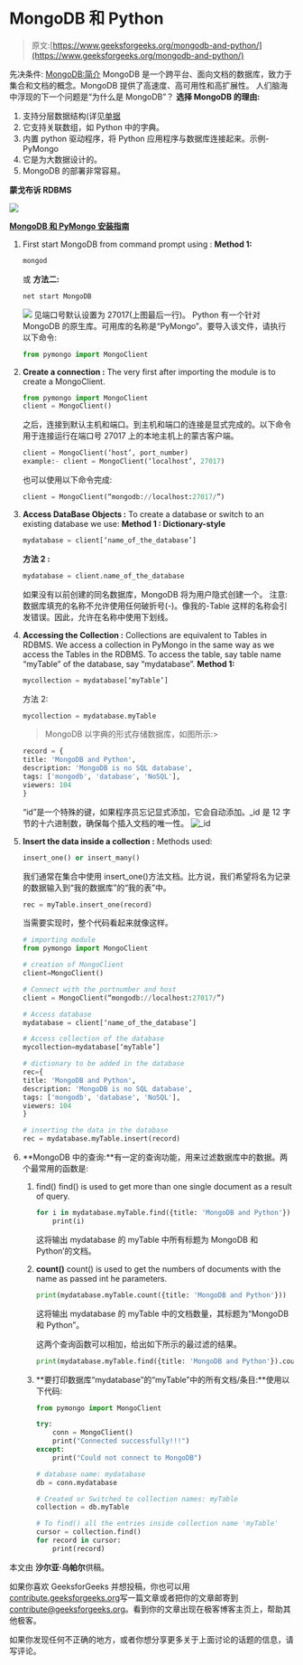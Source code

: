 # MongoDB 和 Python

> 原文:[https://www.geeksforgeeks.org/mongodb-and-python/](https://www.geeksforgeeks.org/mongodb-and-python/)

先决条件: [MongoDB:简介](https://www.geeksforgeeks.org/mongodb-an-introduction/)
MongoDB 是一个跨平台、面向文档的数据库，致力于集合和文档的概念。MongoDB 提供了高速度、高可用性和高扩展性。
人们脑海中浮现的下一个问题是“为什么是 MongoDB”？
**选择 MongoDB 的理由:**

1.  支持分层数据结构(详见[单据](https://docs.mongodb.com/manual/tutorial/model-tree-structures/)
2.  它支持关联数组，如 Python 中的字典。
3.  内置 python 驱动程序，将 Python 应用程序与数据库连接起来。示例- PyMongo
4.  它是为大数据设计的。
5.  MongoDB 的部署非常容易。

**蒙戈布诉 RDBMS**

![](img/58d1b1003b0bb376bfae8b111d6f992e.png)

[**MongoDB 和 PyMongo 安装指南**](https://www.geeksforgeeks.org/guide-install-mongodb-python-windows/)

1.  First start MongoDB from command prompt using :
    **Method 1:**

    ```py
    mongod
    ```

    或
    **方法二:**

    ```py
    net start MongoDB
    ```

    ![](img/b5f7f641b5100186ea284252b2a15264.png)
    见端口号默认设置为 27017(上图最后一行)。
    Python 有一个针对 MongoDB 的原生库。可用库的名称是“PyMongo”。要导入该文件，请执行以下命令:

    ```py
    from pymongo import MongoClient
    ```

2.  **Create a connection :** The very first after importing the module is to create a MongoClient.

    ```py
    from pymongo import MongoClient
    client = MongoClient()
    ```

    之后，连接到默认主机和端口。到主机和端口的连接是显式完成的。以下命令用于连接运行在端口号 27017 上的本地主机上的蒙古客户端。

    ```py
    client = MongoClient(‘host’, port_number)
    example:- client = MongoClient(‘localhost’, 27017)
    ```

    也可以使用以下命令完成:

    ```py
    client = MongoClient(“mongodb://localhost:27017/”)
    ```

3.  **Access DataBase Objects :** To create a database or switch to an existing database we use:
    **Method 1 : Dictionary-style**

    ```py
    mydatabase = client[‘name_of_the_database’]
    ```

    **方法 2 :**

    ```py
    mydatabase = client.name_of_the_database
    ```

    如果没有以前创建的同名数据库，MongoDB 将为用户隐式创建一个。
    注意:数据库填充的名称不允许使用任何破折号(-)。像我的-Table 这样的名称会引发错误。因此，允许在名称中使用下划线。

4.  **Accessing the Collection :** Collections are equivalent to Tables in RDBMS. We access a collection in PyMongo in the same way as we access the Tables in the RDBMS. To access the table, say table name “myTable” of the database, say “mydatabase”.
    **Method 1:**

    ```py
    mycollection = mydatabase[‘myTable’]
    ```

    方法 2:

    ```py
    mycollection = mydatabase.myTable
    ```

    > MongoDB 以字典的形式存储数据库，如图所示:>

    ```py
    record = {
    title: 'MongoDB and Python', 
    description: 'MongoDB is no SQL database', 
    tags: ['mongodb', 'database', 'NoSQL'], 
    viewers: 104 
    } 
    ```

    “id”是一个特殊的键，如果程序员忘记显式添加，它会自动添加。_id 是 12 字节的十六进制数，确保每个插入文档的唯一性。
    ![_id](img/bde28438ae27dc9d17e983f0804f07ce.png)

5.  **Insert the data inside a collection :**
    Methods used:

    ```py
    insert_one() or insert_many()
    ```

    我们通常在集合中使用 insert_one()方法文档。比方说，我们希望将名为记录的数据输入到“我的数据库”的“我的表”中。

    ```py
    rec = myTable.insert_one(record)
    ```

    当需要实现时，整个代码看起来就像这样。

    ```py
    # importing module
    from pymongo import MongoClient

    # creation of MongoClient
    client=MongoClient()

    # Connect with the portnumber and host
    client = MongoClient(“mongodb://localhost:27017/”)

    # Access database
    mydatabase = client[‘name_of_the_database’]

    # Access collection of the database
    mycollection=mydatabase[‘myTable’]

    # dictionary to be added in the database
    rec={
    title: 'MongoDB and Python', 
    description: 'MongoDB is no SQL database', 
    tags: ['mongodb', 'database', 'NoSQL'], 
    viewers: 104 
    }

    # inserting the data in the database
    rec = mydatabase.myTable.insert(record)
    ```

6.  **MongoDB 中的查询:**有一定的查询功能，用来过滤数据库中的数据。两个最常用的函数是:
    1.  find()
        find() is used to get more than one single document as a result of query.

        ```py
        for i in mydatabase.myTable.find({title: 'MongoDB and Python'})
            print(i)
        ```

        这将输出 mydatabase 的 myTable 中所有标题为 MongoDB 和 Python’的文档。

    2.  **count()**
        count() is used to get the numbers of documents with the name as passed int he parameters.

        ```py
        print(mydatabase.myTable.count({title: 'MongoDB and Python'}))
        ```

        这将输出 mydatabase 的 myTable 中的文档数量，其标题为“MongoDB 和 Python”。

        这两个查询函数可以相加，给出如下所示的最过滤的结果。

        ```py
        print(mydatabase.myTable.find({title: 'MongoDB and Python'}).count())
        ```

    3.  **要打印数据库“mydatabase”的“myTable”中的所有文档/条目:**使用以下代码:

        ```py
        from pymongo import MongoClient

        try:
            conn = MongoClient()
            print("Connected successfully!!!")
        except:  
            print("Could not connect to MongoDB")

        # database name: mydatabase
        db = conn.mydatabase

        # Created or Switched to collection names: myTable
        collection = db.myTable

        # To find() all the entries inside collection name 'myTable'
        cursor = collection.find()
        for record in cursor:
            print(record)
        ```

本文由 **沙尔亚·乌帕尔**供稿。

如果你喜欢 GeeksforGeeks 并想投稿，你也可以用[contribute.geeksforgeeks.org](http://contribute.geeksforgeeks.org)写一篇文章或者把你的文章邮寄到 contribute@geeksforgeeks.org。看到你的文章出现在极客博客主页上，帮助其他极客。

如果你发现任何不正确的地方，或者你想分享更多关于上面讨论的话题的信息，请写评论。